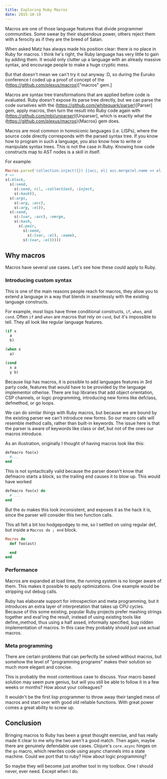 ```yaml
---
title: Exploring Ruby Macros
date: 2015-10-19
---
```


Macros are one of those language features that divide programmer communities. Some swear by their stupendous power, others reject them with a ferocity as if they are the breed of Satan.

When asked Matz has always made his position clear: there is no place in Ruby for macros. I think he's right, the Ruby language has very little to gain by adding them. It would only clutter up a language with an already massive syntax, and encourage people to make a huge cryptic mess.

But that doesn't mean we can't try it out anyway :D, so during the Euruko conference I coded up a proof of concept of the (https://github.com/plexus/macros)["macros" gem.]

Macros are syntax tree transformations that are applied before code is evaluated. Ruby doesn't expose its parse tree directly, but we can parse the code ourselves with the (https://github.com/whitequark/parser)[Parser] gem, apply macros, then turn the result into Ruby code again with (https://github.com/mbj/unparser)[Unparser], which is exactly what the (https://github.com/plexus/macros){Macros} gem does.

Macros are most common in homoiconic languages (i.e. LISPs), where the source code directly corresponds with the parsed syntax tree. If you know how to program in such a language, you also know how to write or manipulate syntax trees. This is not the case in Ruby. Knowing how code constructs map to AST nodes is a skill in itself.

For example:

``` ruby
Macros.parse('collection.inject({}) {|acc, el| acc.merge(el.name => el) }')
# =>
s(:block,
  s(:send,
    s(:send, nil, :collection), :inject,
    s(:hash)),
  s(:args,
    s(:arg, :acc),
    s(:arg, :el)),
  s(:send,
    s(:lvar, :acc), :merge,
    s(:hash,
      s(:pair,
        s(:send,
          s(:lvar, :el), :name),
        s(:lvar, :el)))))
```

## Why macros

Macros have several use cases. Let's see how these could apply to Ruby.

### Introducing custom syntax

This is one of the main reasons people reach for macros, they allow you to extend a language in a way that blends in seamlessly with the existing language constructs.

For example, most lisps have three conditional constructs, `if`, `when`, and `cond`. Often `if` and `when` are macros that rely on `cond`, but it's impossible to tell. They all look like regular language features.

``` lisp
(if x
  a
  b)

(when x
  a)

(cond
  x a
  y b)
```

Because lisp has macros, it is possible to add languages features in 3rd party code, features that would have to be provided by the language implementor otherise. There are lisp libraries that add object orientation, CSP channels, or logic programming, introducing new forms like defclass, defmethod, or go loops.

We can do similar things with Ruby macros, but because we are bound by the existing parser we can't introduce new forms. So our macro calls will resemble method calls, rather than built-in keywords. The issue here is that the parser is aware of keywords like class or def, but not of the ones our macros introduce.

As an illustration, originally I thought of having macros look like this:

``` ruby
defmacro foo(x)
  #...
end
```

This is not syntactically valid because the parser doesn't know that defmacro starts a block, so the trailing end causes it to blow up. This would have worked

``` ruby
defmacro foo(x) do
  # ...
end
```

But the `do` makes this look inconsistent, and exposes it as the hack it is, since the parser will consider this two function calls.

This all felt a bit too hodgepodgey to me, so I settled on using regular def, but inside a `Macros do ; end` block.

``` ruby
Macros do
  def foo(ast)

  end
end
```

### Performance

Macros are expanded at load time, the running system is no longer aware of them. This makes it possible to apply optimizations. One example would be stripping out debug calls.

Ruby has elaborate support for introspection and meta programming, but it introduces an extra layer of interpretation that takes up CPU cycles. Because of this some existing, popular Ruby projects prefer mashing strings together and eval'ing the result, instead of using existing tools like define_method, thus using a half assed, informally specified, bug ridden implementation of macros. In this case they probably should just use actual macros.

### Meta programming

There are certain problems that can perfectly be solved without macros, but somehow the level of "programming programs" makes their solution so much more elegant and concise.

This is probably the most contentious case to discuss. Your macro based solution may seem pure genius, but will you still be able to follow it in a few weeks or months? How about your colleagues?

It wouldn't be the first lisp programmer to throw away their tangled mess of macros and start over with good old reliable functions. With great power comes a great ability to screw up.

## Conclusion

Bringing macros to Ruby has been a great thought exercise, and has really made it clear to me why the two aren't a good match. Then again, maybe there are genuinely defendable use cases. Clojure's `core.async` hinges on the `go` macro, which rewrites code using async channels into a state machine. Could we port that to ruby? How about logic programming?

So maybe they will become just another tool in my toolbox. One I should never, ever need. Except when I do.
